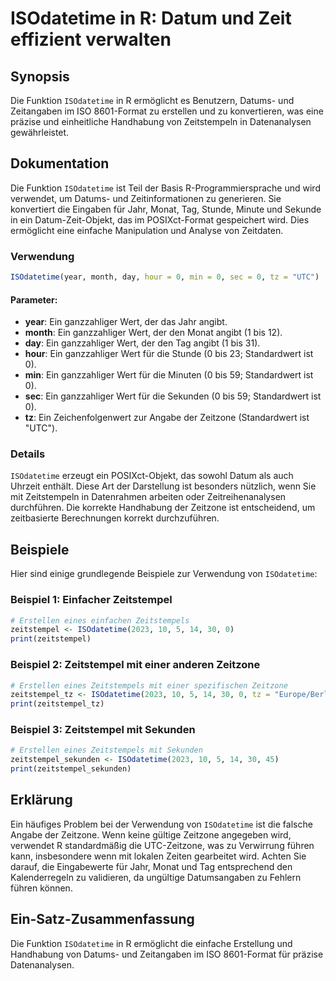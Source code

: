 <!--
Meta Description: # ISOdatetime in R: Datum und Zeit effizient verwalten ## Synopsis Die Funktion `ISOdatetime` in R ermöglicht es Benutzern, Datums- und Zeitangaben im...
Meta Keywords: die, isodatetime, und, ein, der
-->

# ISOdatetime in R: Datum und Zeit effizient verwalten

## Synopsis
Die Funktion `ISOdatetime` in R ermöglicht es Benutzern, Datums- und Zeitangaben im ISO 8601-Format zu erstellen und zu konvertieren, was eine präzise und einheitliche Handhabung von Zeitstempeln in Datenanalysen gewährleistet.

## Dokumentation
Die Funktion `ISOdatetime` ist Teil der Basis R-Programmiersprache und wird verwendet, um Datums- und Zeitinformationen zu generieren. Sie konvertiert die Eingaben für Jahr, Monat, Tag, Stunde, Minute und Sekunde in ein Datum-Zeit-Objekt, das im POSIXct-Format gespeichert wird. Dies ermöglicht eine einfache Manipulation und Analyse von Zeitdaten.

### Verwendung
```R
ISOdatetime(year, month, day, hour = 0, min = 0, sec = 0, tz = "UTC")
```

#### Parameter:
- **year**: Ein ganzzahliger Wert, der das Jahr angibt.
- **month**: Ein ganzzahliger Wert, der den Monat angibt (1 bis 12).
- **day**: Ein ganzzahliger Wert, der den Tag angibt (1 bis 31).
- **hour**: Ein ganzzahliger Wert für die Stunde (0 bis 23; Standardwert ist 0).
- **min**: Ein ganzzahliger Wert für die Minuten (0 bis 59; Standardwert ist 0).
- **sec**: Ein ganzzahliger Wert für die Sekunden (0 bis 59; Standardwert ist 0).
- **tz**: Ein Zeichenfolgenwert zur Angabe der Zeitzone (Standardwert ist "UTC").

### Details
`ISOdatetime` erzeugt ein POSIXct-Objekt, das sowohl Datum als auch Uhrzeit enthält. Diese Art der Darstellung ist besonders nützlich, wenn Sie mit Zeitstempeln in Datenrahmen arbeiten oder Zeitreihenanalysen durchführen. Die korrekte Handhabung der Zeitzone ist entscheidend, um zeitbasierte Berechnungen korrekt durchzuführen.

## Beispiele
Hier sind einige grundlegende Beispiele zur Verwendung von `ISOdatetime`:

### Beispiel 1: Einfacher Zeitstempel
```R
# Erstellen eines einfachen Zeitstempels
zeitstempel <- ISOdatetime(2023, 10, 5, 14, 30, 0)
print(zeitstempel)
```

### Beispiel 2: Zeitstempel mit einer anderen Zeitzone
```R
# Erstellen eines Zeitstempels mit einer spezifischen Zeitzone
zeitstempel_tz <- ISOdatetime(2023, 10, 5, 14, 30, 0, tz = "Europe/Berlin")
print(zeitstempel_tz)
```

### Beispiel 3: Zeitstempel mit Sekunden
```R
# Erstellen eines Zeitstempels mit Sekunden
zeitstempel_sekunden <- ISOdatetime(2023, 10, 5, 14, 30, 45)
print(zeitstempel_sekunden)
```

## Erklärung
Ein häufiges Problem bei der Verwendung von `ISOdatetime` ist die falsche Angabe der Zeitzone. Wenn keine gültige Zeitzone angegeben wird, verwendet R standardmäßig die UTC-Zeitzone, was zu Verwirrung führen kann, insbesondere wenn mit lokalen Zeiten gearbeitet wird. Achten Sie darauf, die Eingabewerte für Jahr, Monat und Tag entsprechend den Kalenderregeln zu validieren, da ungültige Datumsangaben zu Fehlern führen können.

## Ein-Satz-Zusammenfassung
Die Funktion `ISOdatetime` in R ermöglicht die einfache Erstellung und Handhabung von Datums- und Zeitangaben im ISO 8601-Format für präzise Datenanalysen.